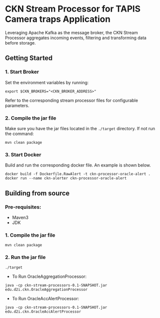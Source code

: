 # CKN Stream Processor for TAPIS Camera traps Application
Leveraging Apache Kafka as the message broker, the CKN Stream Processor aggregates incoming events, filtering and transforming data before storage.

## Getting Started

### 1. Start Broker
Set the environment variables by running:
```shell
export $CKN_BROKERS="<CKN_BROKER_ADDRESS>"
```

Refer to the corresponding stream processor files for configurable parameters.

### 2. Compile the jar file
Make sure you have the jar files located in the ```./target``` directory. If not run the command:
```shell
mvn clean package
```

### 3. Start Docker
Build and run the corresponding docker file. An example is shown below.
```shell
docker build -f Dockerfile.RawAlert -t ckn-processor-oracle-alert .
docker run --name ckn-alerter ckn-processor-oracle-alert 
```

## Building from source
### Pre-requisites:
- Maven3
- JDK

### 1. Compile the jar file
```shell
mvn clean package
```

### 2. Run the jar file
```shell
./target
```
- To Run OracleAggregationProcessor:
```shell
java -cp ckn-stream-processors-0.1-SNAPSHOT.jar edu.d2i.ckn.OracleAggregationProcessor 
```

- To Run OracleAccAlertProcessor:
```shell
java -cp ckn-stream-processors-0.1-SNAPSHOT.jar edu.d2i.ckn.OracleAccAlertProcessor
```

